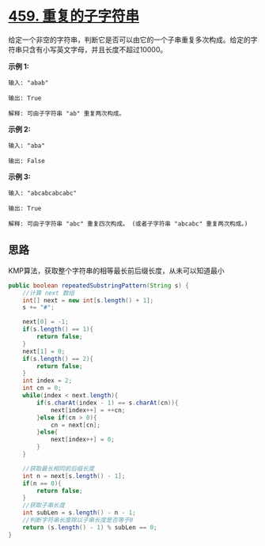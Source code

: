 # [459. 重复的子字符串](https://leetcode-cn.com/problems/repeated-substring-pattern/)

给定一个非空的字符串，判断它是否可以由它的一个子串重复多次构成。给定的字符串只含有小写英文字母，并且长度不超过10000。

**示例 1:**

```
输入: "abab"

输出: True

解释: 可由子字符串 "ab" 重复两次构成。
```

**示例 2:**

```
输入: "aba"

输出: False
```

**示例 3:**

```
输入: "abcabcabcabc"

输出: True

解释: 可由子字符串 "abc" 重复四次构成。 (或者子字符串 "abcabc" 重复两次构成。)
```

## 思路

KMP算法，获取整个字符串的相等最长前后缀长度，从未可以知道最小

```java
public boolean repeatedSubstringPattern(String s) {
    //计算 next 数组
    int[] next = new int[s.length() + 1];
    s += "#";  

    next[0] = -1;
    if(s.length() == 1){
        return false;
    }
    next[1] = 0;
    if(s.length() == 2){
        return false;
    }
    int index = 2;
    int cn = 0;
    while(index < next.length){
        if(s.charAt(index - 1) == s.charAt(cn)){
            next[index++] = ++cn;
        }else if(cn > 0){
            cn = next[cn];
        }else{
            next[index++] = 0;
        }
    }

    //获取最长相同前后缀长度
    int n = next[s.length() - 1];
    if(n == 0){
        return false;
    }
    //获取子串长度
    int subLen = s.length() - n - 1;
    //判断字符串长度除以子串长度是否等于0
    return (s.length() - 1) % subLen == 0;
}
```

